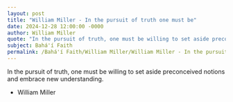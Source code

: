 ```yaml
---
layout: post
title: "William Miller - In the pursuit of truth one must be"
date: 2024-12-28 12:00:00 -0000
author: William Miller
quote: "In the pursuit of truth, one must be willing to set aside preconceived notions and embrace new understanding."
subject: Bahá'í Faith
permalink: /Bahá'í Faith/William Miller/William Miller - In the pursuit of truth one must be
---
```


In the pursuit of truth, one must be willing to set aside preconceived notions and embrace new understanding.

- William Miller
